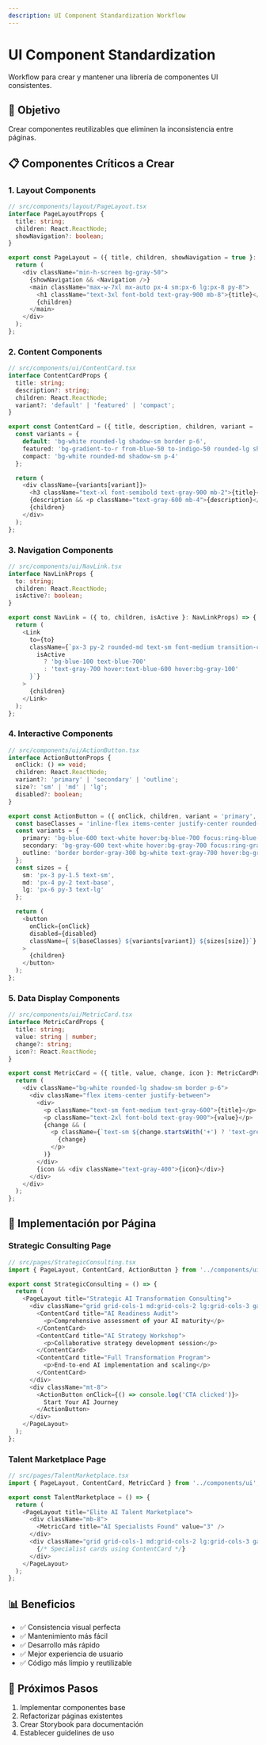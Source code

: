 ```yaml
---
description: UI Component Standardization Workflow
---
```


# UI Component Standardization

Workflow para crear y mantener una librería de componentes UI consistentes.

## 🎯 Objetivo
Crear componentes reutilizables que eliminen la inconsistencia entre páginas.

## 📋 Componentes Críticos a Crear

### 1. Layout Components
```typescript
// src/components/layout/PageLayout.tsx
interface PageLayoutProps {
  title: string;
  children: React.ReactNode;
  showNavigation?: boolean;
}

export const PageLayout = ({ title, children, showNavigation = true }: PageLayoutProps) => {
  return (
    <div className="min-h-screen bg-gray-50">
      {showNavigation && <Navigation />}
      <main className="max-w-7xl mx-auto px-4 sm:px-6 lg:px-8 py-8">
        <h1 className="text-3xl font-bold text-gray-900 mb-8">{title}</h1>
        {children}
      </main>
    </div>
  );
};
```

### 2. Content Components
```typescript
// src/components/ui/ContentCard.tsx
interface ContentCardProps {
  title: string;
  description?: string;
  children: React.ReactNode;
  variant?: 'default' | 'featured' | 'compact';
}

export const ContentCard = ({ title, description, children, variant = 'default' }: ContentCardProps) => {
  const variants = {
    default: 'bg-white rounded-lg shadow-sm border p-6',
    featured: 'bg-gradient-to-r from-blue-50 to-indigo-50 rounded-lg shadow-md border-2 border-blue-200 p-8',
    compact: 'bg-white rounded-md shadow-sm p-4'
  };

  return (
    <div className={variants[variant]}>
      <h3 className="text-xl font-semibold text-gray-900 mb-2">{title}</h3>
      {description && <p className="text-gray-600 mb-4">{description}</p>}
      {children}
    </div>
  );
};
```

### 3. Navigation Components
```typescript
// src/components/ui/NavLink.tsx
interface NavLinkProps {
  to: string;
  children: React.ReactNode;
  isActive?: boolean;
}

export const NavLink = ({ to, children, isActive }: NavLinkProps) => {
  return (
    <Link
      to={to}
      className={`px-3 py-2 rounded-md text-sm font-medium transition-colors ${
        isActive
          ? 'bg-blue-100 text-blue-700'
          : 'text-gray-700 hover:text-blue-600 hover:bg-gray-100'
      }`}
    >
      {children}
    </Link>
  );
};
```

### 4. Interactive Components
```typescript
// src/components/ui/ActionButton.tsx
interface ActionButtonProps {
  onClick: () => void;
  children: React.ReactNode;
  variant?: 'primary' | 'secondary' | 'outline';
  size?: 'sm' | 'md' | 'lg';
  disabled?: boolean;
}

export const ActionButton = ({ onClick, children, variant = 'primary', size = 'md', disabled }: ActionButtonProps) => {
  const baseClasses = 'inline-flex items-center justify-center rounded-md font-medium transition-colors focus:outline-none focus:ring-2 focus:ring-offset-2 disabled:opacity-50 disabled:cursor-not-allowed';
  const variants = {
    primary: 'bg-blue-600 text-white hover:bg-blue-700 focus:ring-blue-500',
    secondary: 'bg-gray-600 text-white hover:bg-gray-700 focus:ring-gray-500',
    outline: 'border border-gray-300 bg-white text-gray-700 hover:bg-gray-50 focus:ring-blue-500'
  };
  const sizes = {
    sm: 'px-3 py-1.5 text-sm',
    md: 'px-4 py-2 text-base',
    lg: 'px-6 py-3 text-lg'
  };

  return (
    <button
      onClick={onClick}
      disabled={disabled}
      className={`${baseClasses} ${variants[variant]} ${sizes[size]}`}
    >
      {children}
    </button>
  );
};
```

### 5. Data Display Components
```typescript
// src/components/ui/MetricCard.tsx
interface MetricCardProps {
  title: string;
  value: string | number;
  change?: string;
  icon?: React.ReactNode;
}

export const MetricCard = ({ title, value, change, icon }: MetricCardProps) => {
  return (
    <div className="bg-white rounded-lg shadow-sm border p-6">
      <div className="flex items-center justify-between">
        <div>
          <p className="text-sm font-medium text-gray-600">{title}</p>
          <p className="text-2xl font-bold text-gray-900">{value}</p>
          {change && (
            <p className={`text-sm ${change.startsWith('+') ? 'text-green-600' : 'text-red-600'}`}>
              {change}
            </p>
          )}
        </div>
        {icon && <div className="text-gray-400">{icon}</div>}
      </div>
    </div>
  );
};
```

## 🔄 Implementación por Página

### Strategic Consulting Page
```typescript
// src/pages/StrategicConsulting.tsx
import { PageLayout, ContentCard, ActionButton } from '../components/ui';

export const StrategicConsulting = () => {
  return (
    <PageLayout title="Strategic AI Transformation Consulting">
      <div className="grid grid-cols-1 md:grid-cols-2 lg:grid-cols-3 gap-6">
        <ContentCard title="AI Readiness Audit">
          <p>Comprehensive assessment of your AI maturity</p>
        </ContentCard>
        <ContentCard title="AI Strategy Workshop">
          <p>Collaborative strategy development session</p>
        </ContentCard>
        <ContentCard title="Full Transformation Program">
          <p>End-to-end AI implementation and scaling</p>
        </ContentCard>
      </div>
      <div className="mt-8">
        <ActionButton onClick={() => console.log('CTA clicked')}>
          Start Your AI Journey
        </ActionButton>
      </div>
    </PageLayout>
  );
};
```

### Talent Marketplace Page
```typescript
// src/pages/TalentMarketplace.tsx
import { PageLayout, ContentCard, MetricCard } from '../components/ui';

export const TalentMarketplace = () => {
  return (
    <PageLayout title="Elite AI Talent Marketplace">
      <div className="mb-8">
        <MetricCard title="AI Specialists Found" value="3" />
      </div>
      <div className="grid grid-cols-1 md:grid-cols-2 lg:grid-cols-3 gap-6">
        {/* Specialist cards using ContentCard */}
      </div>
    </PageLayout>
  );
};
```

## 📊 Beneficios
- ✅ Consistencia visual perfecta
- ✅ Mantenimiento más fácil
- ✅ Desarrollo más rápido
- ✅ Mejor experiencia de usuario
- ✅ Código más limpio y reutilizable

## 🚀 Próximos Pasos
1. Implementar componentes base
2. Refactorizar páginas existentes
3. Crear Storybook para documentación
4. Establecer guidelines de uso
